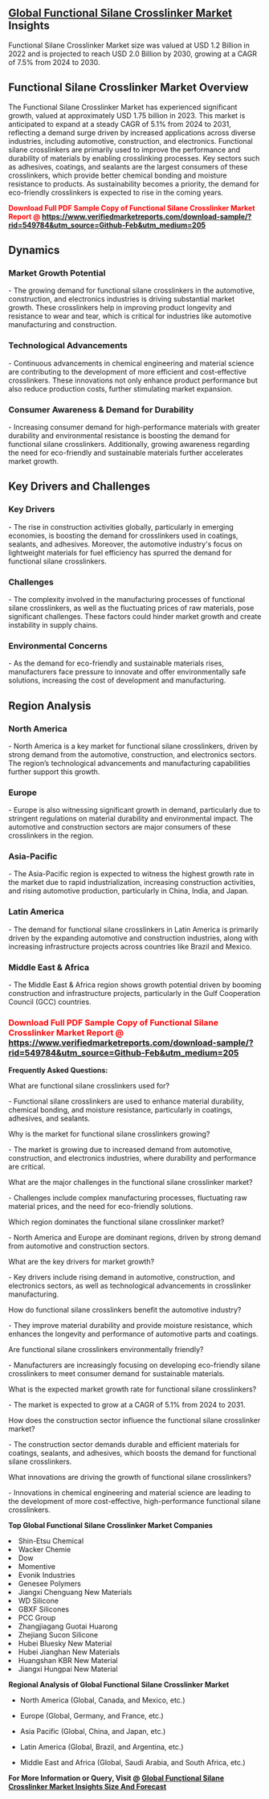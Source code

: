 <h2><a href="https://www.verifiedmarketreports.com/download-sample/?rid=549784&amp;utm_source=Github&amp;utm_medium=205" target="_blank">Global Functional Silane Crosslinker Market</a> Insights</h2><p>Functional Silane Crosslinker Market size was valued at USD 1.2 Billion in 2022 and is projected to reach USD 2.0 Billion by 2030, growing at a CAGR of 7.5% from 2024 to 2030.</p><p> <h2>Functional Silane Crosslinker Market Overview</h2> <p>The Functional Silane Crosslinker Market has experienced significant growth, valued at approximately USD 1.75 billion in 2023. This market is anticipated to expand at a steady CAGR of 5.1% from 2024 to 2031, reflecting a demand surge driven by increased applications across diverse industries, including automotive, construction, and electronics. Functional silane crosslinkers are primarily used to improve the performance and durability of materials by enabling crosslinking processes. Key sectors such as adhesives, coatings, and sealants are the largest consumers of these crosslinkers, which provide better chemical bonding and moisture resistance to products. As sustainability becomes a priority, the demand for eco-friendly crosslinkers is expected to rise in the coming years. </p> <p><b><p><span class=""><span style="color: #ff0000;"><strong>Download Full PDF Sample Copy of Functional Silane Crosslinker Market Report</strong> @ </span><a href="https://www.verifiedmarketreports.com/download-sample/?rid=549784&amp;utm_source=Github-Feb&amp;utm_medium=205" target="_blank">https://www.verifiedmarketreports.com/download-sample/?rid=549784&amp;utm_source=Github-Feb&amp;utm_medium=205</a></span></p></b></p> <h2>Dynamics</h2> <h3>Market Growth Potential</h3> <p>- The growing demand for functional silane crosslinkers in the automotive, construction, and electronics industries is driving substantial market growth. These crosslinkers help in improving product longevity and resistance to wear and tear, which is critical for industries like automotive manufacturing and construction. </p> <h3>Technological Advancements</h3> <p>- Continuous advancements in chemical engineering and material science are contributing to the development of more efficient and cost-effective crosslinkers. These innovations not only enhance product performance but also reduce production costs, further stimulating market expansion.</p> <h3>Consumer Awareness & Demand for Durability</h3> <p>- Increasing consumer demand for high-performance materials with greater durability and environmental resistance is boosting the demand for functional silane crosslinkers. Additionally, growing awareness regarding the need for eco-friendly and sustainable materials further accelerates market growth.</p> <h2>Key Drivers and Challenges</h2> <h3>Key Drivers</h3> <p>- The rise in construction activities globally, particularly in emerging economies, is boosting the demand for crosslinkers used in coatings, sealants, and adhesives. Moreover, the automotive industry's focus on lightweight materials for fuel efficiency has spurred the demand for functional silane crosslinkers.</p> <h3>Challenges</h3> <p>- The complexity involved in the manufacturing processes of functional silane crosslinkers, as well as the fluctuating prices of raw materials, pose significant challenges. These factors could hinder market growth and create instability in supply chains.</p> <h3>Environmental Concerns</h3> <p>- As the demand for eco-friendly and sustainable materials rises, manufacturers face pressure to innovate and offer environmentally safe solutions, increasing the cost of development and manufacturing.</p> <h2>Region Analysis</h2> <h3>North America</h3> <p>- North America is a key market for functional silane crosslinkers, driven by strong demand from the automotive, construction, and electronics sectors. The region’s technological advancements and manufacturing capabilities further support this growth.</p> <h3>Europe</h3> <p>- Europe is also witnessing significant growth in demand, particularly due to stringent regulations on material durability and environmental impact. The automotive and construction sectors are major consumers of these crosslinkers in the region.</p> <h3>Asia-Pacific</h3> <p>- The Asia-Pacific region is expected to witness the highest growth rate in the market due to rapid industrialization, increasing construction activities, and rising automotive production, particularly in China, India, and Japan.</p> <h3>Latin America</h3> <p>- The demand for functional silane crosslinkers in Latin America is primarily driven by the expanding automotive and construction industries, along with increasing infrastructure projects across countries like Brazil and Mexico.</p> <h3>Middle East & Africa</h3> <p>- The Middle East & Africa region shows growth potential driven by booming construction and infrastructure projects, particularly in the Gulf Cooperation Council (GCC) countries.</p> <h3><p><span class=""><span style="color: #ff0000;"><strong>Download Full PDF Sample Copy of Functional Silane Crosslinker Market Report</strong> @ </span><a href="https://www.verifiedmarketreports.com/download-sample/?rid=549784&amp;utm_source=Github-Feb&amp;utm_medium=205" target="_blank">https://www.verifiedmarketreports.com/download-sample/?rid=549784&amp;utm_source=Github-Feb&amp;utm_medium=205</a></span></p></h3> <p><b>Frequently Asked Questions:</b></p> <p>What are functional silane crosslinkers used for?</p> <p>- Functional silane crosslinkers are used to enhance material durability, chemical bonding, and moisture resistance, particularly in coatings, adhesives, and sealants.</p> <p>Why is the market for functional silane crosslinkers growing?</p> <p>- The market is growing due to increased demand from automotive, construction, and electronics industries, where durability and performance are critical.</p> <p>What are the major challenges in the functional silane crosslinker market?</p> <p>- Challenges include complex manufacturing processes, fluctuating raw material prices, and the need for eco-friendly solutions.</p> <p>Which region dominates the functional silane crosslinker market?</p> <p>- North America and Europe are dominant regions, driven by strong demand from automotive and construction sectors.</p> <p>What are the key drivers for market growth?</p> <p>- Key drivers include rising demand in automotive, construction, and electronics sectors, as well as technological advancements in crosslinker manufacturing.</p> <p>How do functional silane crosslinkers benefit the automotive industry?</p> <p>- They improve material durability and provide moisture resistance, which enhances the longevity and performance of automotive parts and coatings.</p> <p>Are functional silane crosslinkers environmentally friendly?</p> <p>- Manufacturers are increasingly focusing on developing eco-friendly silane crosslinkers to meet consumer demand for sustainable materials.</p> <p>What is the expected market growth rate for functional silane crosslinkers?</p> <p>- The market is expected to grow at a CAGR of 5.1% from 2024 to 2031.</p> <p>How does the construction sector influence the functional silane crosslinker market?</p> <p>- The construction sector demands durable and efficient materials for coatings, sealants, and adhesives, which boosts the demand for functional silane crosslinkers.</p> <p>What innovations are driving the growth of functional silane crosslinkers?</p> <p>- Innovations in chemical engineering and material science are leading to the development of more cost-effective, high-performance functional silane crosslinkers.</p> </p><p><strong>Top Global Functional Silane Crosslinker Market Companies</strong></p><div data-test-id=""><p><li>Shin-Etsu Chemical</li><li> Wacker Chemie</li><li> Dow</li><li> Momentive</li><li> Evonik Industries</li><li> Genesee Polymers</li><li> Jiangxi Chenguang New Materials</li><li> WD Silicone</li><li> GBXF Silicones</li><li> PCC Group</li><li> Zhangjiagang Guotai Huarong</li><li> Zhejiang Sucon Silicone</li><li> Hubei Bluesky New Material</li><li> Hubei Jianghan New Materials</li><li> Huangshan KBR New Material</li><li> Jiangxi Hungpai New Material</li></p><div><strong>Regional Analysis of&nbsp;Global Functional Silane Crosslinker Market</strong></div><ul><li dir="ltr"><p dir="ltr">North America&nbsp;(Global, Canada, and Mexico, etc.)</p></li><li dir="ltr"><p dir="ltr">Europe (Global, Germany, and France, etc.)</p></li><li dir="ltr"><p dir="ltr">Asia Pacific&nbsp;(Global, China, and Japan, etc.)</p></li><li dir="ltr"><p dir="ltr">Latin America&nbsp;(Global, Brazil, and Argentina, etc.)</p></li><li dir="ltr">Middle East and Africa&nbsp;(Global, Saudi Arabia, and South Africa, etc.)</li></ul><p><strong>For More Information or Query, Visit @&nbsp;</strong><strong><a href="https://www.verifiedmarketreports.com/product/functional-silane-crosslinker-market/?utm_source=Github&amp;utm_medium=205" target="_blank">Global Functional Silane Crosslinker Market Insights Size And Forecast</a></strong></p></div>
